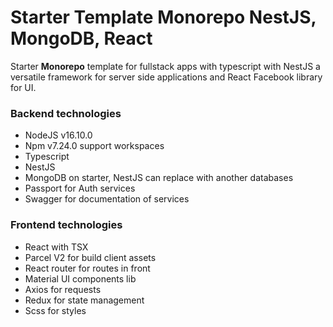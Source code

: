 # Starter Template Monorepo NestJS, MongoDB, React
Starter **Monorepo** template for fullstack apps with typescript with NestJS a versatile framework for server side applications and React Facebook library for UI.
### Backend technologies
- NodeJS v16.10.0
- Npm v7.24.0 support workspaces
- Typescript
- NestJS
- MongoDB on starter, NestJS can replace with another databases
- Passport for Auth services
- Swagger for documentation of services
### Frontend technologies
- React with TSX
- Parcel V2 for build client assets
- React router for routes in front
- Material UI components lib
- Axios for requests
- Redux for state management
- Scss for styles
